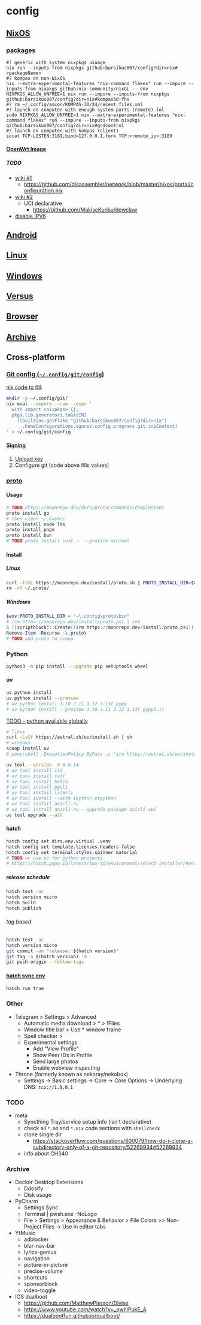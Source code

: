 # config

## [NixOS](nix/README.md)

### [packages](nix/flake.nix)

```shell
#? generic with system nixpkgs usaage
nix run --inputs-from nixpkgs github:barsikus007/config?dir=nix#<packageName>
#? kompas on non-NixOS
nix --extra-experimental-features "nix-command flakes" run --impure --inputs-from nixpkgs github:nix-community/nixGL -- env NIXPKGS_ALLOW_UNFREE=1 nix run --impure --inputs-from nixpkgs github:barsikus007/config?dir=nix#kompas3d-fhs
#? rm ~/.config/ascon/KOMPAS-3D/24/recent_files.xml
#? launch on computer with enough system parts (remote) lol
sudo NIXPKGS_ALLOW_UNFREE=1 nix --extra-experimental-features "nix-command flakes" run --impure --inputs-from nixpkgs github:barsikus007/config?dir=nix#grdcontrol
#? launch on computer with kompas (client)
socat TCP-LISTEN:3189,bind=127.0.0.1,fork TCP:<remote_ip>:3189
```

#### [OpenWrt Image](nix/packages/openwrt/xiaomi_ax3600.nix)

##### TODO

- [wiki #1](https://wiki.nixos.org/wiki/Networking_working_group)
  - <https://github.com/disassembler/network/blob/master/nixos/portal/configuration.nix>
- [wiki #2](https://wiki.nixos.org/wiki/OpenWrt)
  - UCI declarative
    - <https://github.com/MakiseKurisu/dewclaw>
- [disable IPV6](https://3os.org/infrastructure/openwrt/disable-ipv6/)

## [Android](android/README.md)

## [Linux](linux/README.md)

## [Windows](windows/README.md)

## [Versus](versus/README.md)

## [Browser](browser/README.md)

## [Archive](аrchive/README.md)

## Cross-platform

### [Git config (`~/.config/git/config`)](https://git-scm.com/docs/git-config)

[nix code to fill](nix/home/default.nix#:~:text=%23%20%7D;-,userName):

```sh
mkdir -p ~/.config/git/
nix eval --impure --raw --expr '
  with import <nixpkgs> {};
  pkgs.lib.generators.toGitINI
    ((builtins.getFlake "github:barsikus007/config?dir=nix")
      .homeConfigurations.ogurez.config.programs.git.iniContent)
' > ~/.config/git/config
```

#### [Signing](https://docs.github.com/en/authentication/managing-commit-signature-verification/displaying-verification-statuses-for-all-of-your-commits)

1. [Upload key](https://github.com/settings/ssh/new)
2. Configure git (code above fills values)

### [proto](https://moonrepo.dev/proto)

#### Usage

```bash
# TODO https://moonrepo.dev/docs/proto/commands/completions
proto install go
# then clean ~/.bashrc
proto install node lts
proto install pnpm
proto install bun
# TODO proto install rust -- --profile minimal
```

#### Install

##### Linux

```bash
curl -fsSL https://moonrepo.dev/install/proto.sh | PROTO_INSTALL_DIR=$XDG_CONFIG_HOME/proto/bin bash -s -- --no-profile
rm -rf ~/.proto/
```

##### Windows

```powershell
$env:PROTO_INSTALL_DIR = "~\.config\proto\bin"
# irm https://moonrepo.dev/install/proto.ps1 | iex
& ([scriptblock]::Create((irm https://moonrepo.dev/install/proto.ps1))) --no-profile
Remove-Item -Recurse ~\.proto\
# TODO add proto to scoop
```

### Python

```bash
python3 -m pip install --upgrade pip setuptools wheel
```

#### uv

```bash
uv python install
uv python install --preview
# uv python install 3.10 3.11 3.12 3.13t pypy
# uv python install --preview 3.10 3.11 3.12 3.13t pypy3.11
```

[TODO - python available globally](https://docs.astral.sh/uv/guides/install-python/#getting-started)

```bash
# linux
curl -LsSf https://astral.sh/uv/install.sh | sh
# windows
scoop install uv
# powershell -ExecutionPolicy ByPass -c "irm https://astral.sh/uv/install.ps1 | iex"

uv tool --version  # 0.6.14
# uv tool install isd
# uv tool install ruff
# uv tool install hatch
# uv tool install pgcli
# uv tool install litecli
# uv tool install --with ipython ptpython
# uv tool install anicli-ru
# uv tool install anicli-ru --upgrade-package anicli-api
uv tool upgrade --all
```

#### hatch

```bash
hatch config set dirs.env.virtual .venv
hatch config set template.licenses.headers false
hatch config set terminal.styles.spinner material
# TODO or use uv for python projects
# https://hatch.pypa.io/latest/how-to/environment/select-installer/#enabling-uv
```

##### release schedule

```bash
hatch test -ac
hatch version micro
hatch build
hatch publish
```

###### tag based

```bash
hatch test -ac
hatch version micro
git commit -am "release: $(hatch version)"
git tag -a $(hatch version) -m
git push origin --follow-tags
```

#### [hatch sync env](https://github.com/pypa/hatch/discussions/594#discussioncomment-4377827)

```bash
hatch run true
```

### Other

- Telegram > Settings > Advanced
  - Automatic media download > * > !Files
  - Window title bar > Use * window frame
  - Spell checker >
  - Experimental settings
    - Add "View Profile"
    - Show Peer IDs in Profile
    - Send large photos
    - Enable webview inspecting
- Throne (formerly known as nekoray/nekobox)
  - Settings -> Basic settings -> Core -> Core Options -> Underlying DNS: `tcp://1.0.0.1`

### TODO

- meta
  - Syncthing Tray/service setup info (isn't declarative)
  - check all `*.md` and `*.nix` code sections with `shellcheck`
  - clone single dir
    - <https://stackoverflow.com/questions/600079/how-do-i-clone-a-subdirectory-only-of-a-git-repository/52269934#52269934>
  - info about CH340

### Archive

- Docker Desktop Extensions
  - Ddosify
  - Disk usage
- PyCharm
  - Settings Sync
  - Terminal | pwsh.exe -NoLogo
  - File > Settings > Appearance & Behavior > File Colors >> Non-Project Files -> Use in editor tabs
- YtMusic
  - adblocker
  - blur-nav-bar
  - lyrics-genius
  - navigation
  - picture-in-picture
  - precise-volume
  - shortcuts
  - sponsorblock
  - video-toggle
- IOS dualboot
  - <https://github.com/MatthewPierson/Divise>
  - <https://www.youtube.com/watch?v=_owhlPukE_A>
  - <https://dualbootfun.github.io/dualboot/>
